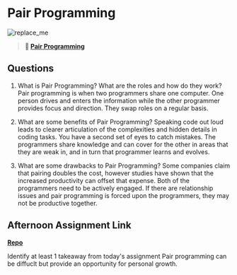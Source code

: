# Pair Programming

![replace_me](https://codeworks.blob.core.windows.net/public/assets/img/illustrations/placeholder.svg)

> **📖 [Pair Programming](https://codeworksacademy.com/fs-student-guide/resources/wk7/01-Pair-Programming)**

## Questions

1. What is Pair Programming? What are the roles and how do they work?
   Pair programming is when two programmers share one computer. One person drives and enters the information while the other programmer provides focus and direction. They swap roles on a regular basis.

2. What are some benefits of Pair Programming?
   Speaking code out loud leads to clearer articulation of the complexities and hidden details in coding tasks. You have a second set of eyes to catch mistakes. The programmers share knowledge and can cover for the other in areas that they are weak in, and in turn that programmer learns and evolves.

3. What are some drawbacks to Pair Programming?
   Some companies claim that pairing doubles the cost, however studies have shown that the increased productivity can offset that expense. Both of the programmers need to be actively engaged. If there are relationship issues and pair programming is forced upon the programmers, they may not be productive together.

## Afternoon Assignment Link

**[Repo](https://github.com/kaylacammack/<ASSIGNMENT_REPO>)**

Identify at least 1 takeaway from today's assignment
Pair programming can be diffuclt but provide an opportunity for personal growth.
